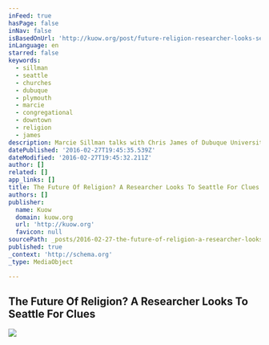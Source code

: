 ```yaml
---
inFeed: true
hasPage: false
inNav: false
isBasedOnUrl: 'http://kuow.org/post/future-religion-researcher-looks-seattle-clues'
inLanguage: en
starred: false
keywords:
  - sillman
  - seattle
  - churches
  - dubuque
  - plymouth
  - marcie
  - congregational
  - downtown
  - religion
  - james
description: Marcie Sillman talks with Chris James of Dubuque University about his study on Seattle churches and what they can tell us about the future of religion.
datePublished: '2016-02-27T19:45:35.539Z'
dateModified: '2016-02-27T19:45:32.211Z'
author: []
related: []
app_links: []
title: The Future Of Religion? A Researcher Looks To Seattle For Clues
authors: []
publisher:
  name: Kuow
  domain: kuow.org
  url: 'http://kuow.org'
  favicon: null
sourcePath: _posts/2016-02-27-the-future-of-religion-a-researcher-looks-to-seattle-for-cl.md
published: true
_context: 'http://schema.org'
_type: MediaObject

---
```

<article style=""><h1>The Future Of Religion? A Researcher Looks To Seattle For Clues</h1><img src="https://s3-us-west-2.amazonaws.com/the-grid-img/p/abd41cbdbec2a7be4ee23e65e87150069e843657.jpg" /></article>